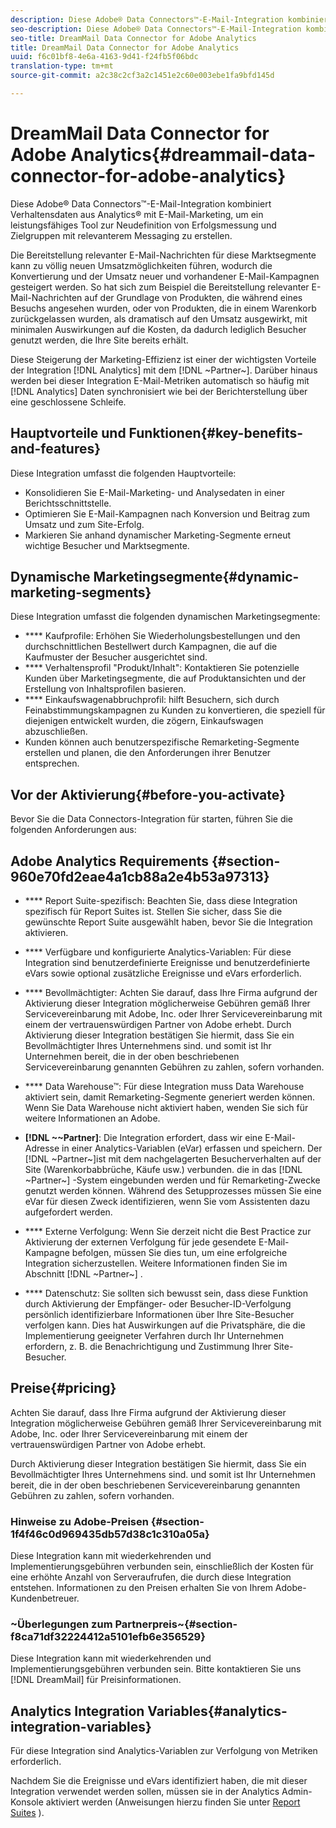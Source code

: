 ```yaml
---
description: Diese Adobe® Data Connectors™-E-Mail-Integration kombiniert Verhaltensdaten aus Analytics® mit E-Mail-Marketing, um ein leistungsfähiges Tool zur Neudefinition von Erfolgsmessung und Zielgruppen mit relevanterem Messaging zu erstellen.
seo-description: Diese Adobe® Data Connectors™-E-Mail-Integration kombiniert Verhaltensdaten aus Analytics® mit E-Mail-Marketing, um ein leistungsfähiges Tool zur Neudefinition von Erfolgsmessung und Zielgruppen mit relevanterem Messaging zu erstellen.
seo-title: DreamMail Data Connector for Adobe Analytics
title: DreamMail Data Connector for Adobe Analytics
uuid: f6c01bf8-4e6a-4163-9d41-f24fb5f06bdc
translation-type: tm+mt
source-git-commit: a2c38c2cf3a2c1451e2c60e003ebe1fa9bfd145d

---
```



# DreamMail Data Connector for Adobe Analytics{#dreammail-data-connector-for-adobe-analytics}

Diese Adobe® Data Connectors™-E-Mail-Integration kombiniert Verhaltensdaten aus Analytics® mit E-Mail-Marketing, um ein leistungsfähiges Tool zur Neudefinition von Erfolgsmessung und Zielgruppen mit relevanterem Messaging zu erstellen.

Die Bereitstellung relevanter E-Mail-Nachrichten für diese Marktsegmente kann zu völlig neuen Umsatzmöglichkeiten führen, wodurch die Konvertierung und der Umsatz neuer und vorhandener E-Mail-Kampagnen gesteigert werden. So hat sich zum Beispiel die Bereitstellung relevanter E-Mail-Nachrichten auf der Grundlage von Produkten, die während eines Besuchs angesehen wurden, oder von Produkten, die in einem Warenkorb zurückgelassen wurden, als dramatisch auf den Umsatz ausgewirkt, mit minimalen Auswirkungen auf die Kosten, da dadurch lediglich Besucher genutzt werden, die Ihre Site bereits erhält.

Diese Steigerung der Marketing-Effizienz ist einer der wichtigsten Vorteile der Integration [!DNL Analytics] mit dem [!DNL ~Partner~]. Darüber hinaus werden bei dieser Integration E-Mail-Metriken automatisch so häufig mit [!DNL Analytics] Daten synchronisiert wie bei der Berichterstellung über eine geschlossene Schleife.

## Hauptvorteile und Funktionen{#key-benefits-and-features}

Diese Integration umfasst die folgenden Hauptvorteile:

* Konsolidieren Sie E-Mail-Marketing- und Analysedaten in einer Berichtsschnittstelle.
* Optimieren Sie E-Mail-Kampagnen nach Konversion und Beitrag zum Umsatz und zum Site-Erfolg.
* Markieren Sie anhand dynamischer Marketing-Segmente erneut wichtige Besucher und Marktsegmente.

## Dynamische Marketingsegmente{#dynamic-marketing-segments}

Diese Integration umfasst die folgenden dynamischen Marketingsegmente:

* **** Kaufprofile: Erhöhen Sie Wiederholungsbestellungen und den durchschnittlichen Bestellwert durch Kampagnen, die auf die Kaufmuster der Besucher ausgerichtet sind.
* **** Verhaltensprofil "Produkt/Inhalt": Kontaktieren Sie potenzielle Kunden über Marketingsegmente, die auf Produktansichten und der Erstellung von Inhaltsprofilen basieren.
* **** Einkaufswagenabbruchprofil: hilft Besuchern, sich durch Feinabstimmungskampagnen zu Kunden zu konvertieren, die speziell für diejenigen entwickelt wurden, die zögern, Einkaufswagen abzuschließen.
* Kunden können auch benutzerspezifische Remarketing-Segmente erstellen und planen, die den Anforderungen ihrer Benutzer entsprechen.

## Vor der Aktivierung{#before-you-activate}

Bevor Sie die Data Connectors-Integration für starten, führen Sie die folgenden Anforderungen aus:

## Adobe Analytics Requirements {#section-960e70fd2eae4a1cb88a2e4b53a97313}

* **** Report Suite-spezifisch: Beachten Sie, dass diese Integration spezifisch für Report Suites ist. Stellen Sie sicher, dass Sie die gewünschte Report Suite ausgewählt haben, bevor Sie die Integration aktivieren.
* **** Verfügbare und konfigurierte Analytics-Variablen: Für diese Integration sind benutzerdefinierte Ereignisse und benutzerdefinierte eVars sowie optional zusätzliche Ereignisse und eVars erforderlich.

* **** Bevollmächtigter: Achten Sie darauf, dass Ihre Firma aufgrund der Aktivierung dieser Integration möglicherweise Gebühren gemäß Ihrer Servicevereinbarung mit Adobe, Inc. oder Ihrer Servicevereinbarung mit einem der vertrauenswürdigen Partner von Adobe erhebt. Durch Aktivierung dieser Integration bestätigen Sie hiermit, dass Sie ein Bevollmächtigter Ihres Unternehmens sind. und somit ist Ihr Unternehmen bereit, die in der oben beschriebenen Servicevereinbarung genannten Gebühren zu zahlen, sofern vorhanden.
* **** Data Warehouse™: Für diese Integration muss Data Warehouse aktiviert sein, damit Remarketing-Segmente generiert werden können. Wenn Sie Data Warehouse nicht aktiviert haben, wenden Sie sich für weitere Informationen an Adobe.
* **[!DNL ~~Partner]**: Die Integration erfordert, dass wir eine E-Mail-Adresse in einer Analytics-Variablen (eVar) erfassen und speichern. Der [!DNL ~Partner~]ist mit dem nachgelagerten Besucherverhalten auf der Site (Warenkorbabbrüche, Käufe usw.) verbunden. die in das [!DNL ~Partner~] -System eingebunden werden und für Remarketing-Zwecke genutzt werden können. Während des Setupprozesses müssen Sie eine eVar für diesen Zweck identifizieren, wenn Sie vom Assistenten dazu aufgefordert werden.
* **** Externe Verfolgung: Wenn Sie derzeit nicht die Best Practice zur Aktivierung der externen Verfolgung für jede gesendete E-Mail-Kampagne befolgen, müssen Sie dies tun, um eine erfolgreiche Integration sicherzustellen. Weitere Informationen finden Sie im Abschnitt [!DNL ~Partner~] .
* **** Datenschutz: Sie sollten sich bewusst sein, dass diese Funktion durch Aktivierung der Empfänger- oder Besucher-ID-Verfolgung persönlich identifizierbare Informationen über Ihre Site-Besucher verfolgen kann. Dies hat Auswirkungen auf die Privatsphäre, die die Implementierung geeigneter Verfahren durch Ihr Unternehmen erfordern, z. B. die Benachrichtigung und Zustimmung Ihrer Site-Besucher.

## Preise{#pricing}

 Achten Sie darauf, dass Ihre Firma aufgrund der Aktivierung dieser Integration möglicherweise Gebühren gemäß Ihrer Servicevereinbarung mit Adobe, Inc. oder Ihrer Servicevereinbarung mit einem der vertrauenswürdigen Partner von Adobe erhebt.

Durch Aktivierung dieser Integration bestätigen Sie hiermit, dass Sie ein Bevollmächtigter Ihres Unternehmens sind. und somit ist Ihr Unternehmen bereit, die in der oben beschriebenen Servicevereinbarung genannten Gebühren zu zahlen, sofern vorhanden.

### Hinweise zu Adobe-Preisen {#section-1f4f46c0d969435db57d38c1c310a05a}

Diese Integration kann mit wiederkehrenden und Implementierungsgebühren verbunden sein, einschließlich der Kosten für eine erhöhte Anzahl von Serveraufrufen, die durch diese Integration entstehen. Informationen zu den Preisen erhalten Sie von Ihrem Adobe-Kundenbetreuer.

### ~Überlegungen zum Partnerpreis~{#section-f8ca71df32224412a5101efb6e356529}

Diese Integration kann mit wiederkehrenden und Implementierungsgebühren verbunden sein. Bitte kontaktieren Sie uns [!DNL DreamMail] für Preisinformationen.

## Analytics Integration Variables{#analytics-integration-variables}

Für diese Integration sind Analytics-Variablen zur Verfolgung von Metriken erforderlich.

Nachdem Sie die Ereignisse und eVars identifiziert haben, die mit dieser Integration verwendet werden sollen, müssen sie in der Analytics Admin-Konsole aktiviert werden (Anweisungen hierzu finden Sie unter [Report Suites](https://docs.adobe.com/content/help/en/analytics/admin/manage-report-suites/report-suites-admin.html) ).
